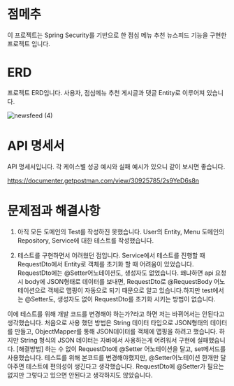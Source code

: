 # 점메추

이 프로젝트는 Spring Security를 기반으로 한 점심 메뉴 추천 뉴스피드 기능을 구현한 프로젝트 입니다.

# ERD

프로젝트 ERD입니다. 사용자, 점심메뉴 추천 게시글과 댓글 Entity로 이루어져 있습니다. 

![newsfeed (4)](https://github.com/NBCamp-B09-Newsfeed/Backend/assets/148296128/9dd9eaad-5de7-419f-a124-a54e07fd250d)

# API 명세서

API 명세서입니다. 각 케이스별 성공 예시와 실패 예시가 있으니 같이 보시면 좋습니다.

https://documenter.getpostman.com/view/30925785/2s9YeD6s8n


# 문제점과 해결사항

1. 아직 모든 도메인의 Test를 작성하진 못했습니다. User의 Entity, Menu 도메인의 Repository, Service에 대한 테스트를 작성했습니다.

2. 테스트를 구현하면서 어려웠던 점입니다. Service에서 테스트를 진행할 때 RequestDto에서 Entity로 객체를 초기화 할 때 어려움이 있었습니다. RequestDto에는 @Setter어노테이션도, 생성자도 없었습니다. 왜냐하면 api 요청시 body에 JSON형태로 데이터를 보내면, RequestDto로 @RequestBody 어노테이션으로 객체로 맵핑이 자동으로 되기 때문으로 알고 있습니다.하지만 test에서는 @Setter도, 생성자도 없이 RequestDto를 초기화 시키는 방법이 없습니다.

이에 테스트를 위해 개발 코드를 변경해야 하는가?라고 하면 저는 바뀌어서는 안된다고 생각했습니다. 처음으로 사용 했던 방법은 String 데이터 타입으로 JSON형태의 데이터를 만들고, ObjectMapper를 통해 JSON데이터를 객체에 맵핑을 하려고 했습니다. 하지만 String 형식의 JSON 데이터는 자바에서 사용하는게 어려워서 구현에 실패했습니다.
[해결방법]
하는 수 없이 RequestDto에 @Setter 어노테이션을 달고, set메서드를 사용했습니다. 테스트를 위해 본코드를 변경해야했지만, @Setter어노테이션 한개만 달아주면 테스트에 편의성이 생긴다고 생각했습니다. RequestDto에 @Setter가 필요는 없지만 그렇다고 있으면 안된다고 생각하지도 않았습니다. 
